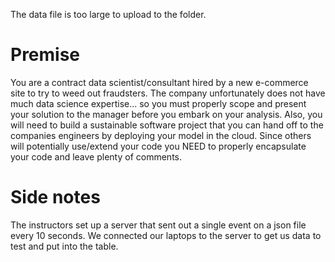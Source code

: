 The data file is too large to upload to the folder. 

# Premise

You are a contract data scientist/consultant hired by a new e-commerce site to try to weed out fraudsters. The company unfortunately does not have much data science expertise... so you must properly scope and present your solution to the manager before you embark on your analysis. Also, you will need to build a sustainable software project that you can hand off to the companies engineers by deploying your model in the cloud. Since others will potentially use/extend your code you NEED to properly encapsulate your code and leave plenty of comments.

# Side notes

The instructors set up a server that sent out a single event on a json file every 10 seconds. We connected our laptops to the server to get us data to test and put into the table.
